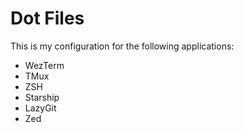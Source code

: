 # Dot Files
This is my configuration for the following applications:
- WezTerm
- TMux
- ZSH
- Starship
- LazyGit
- Zed

